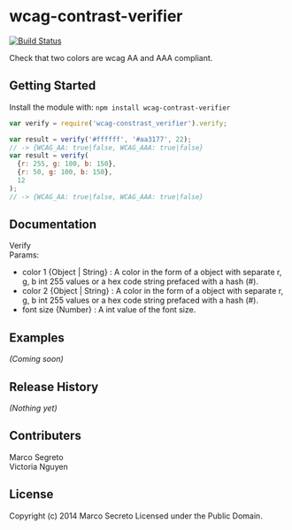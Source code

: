# wcag-contrast-verifier

[![Build Status](https://secure.travis-ci.org/msecret/wcag-contrast-verifier.png?branch=master)](http://travis-ci.org/msecret/wcag-contrast-verifier)

Check that two colors are wcag AA and AAA compliant.

## Getting Started
Install the module with: `npm install wcag-contrast-verifier`

```javascript
var verify = require('wcag-constrast_verifier').verify;

var result = verify('#ffffff', '#aa3177', 22);
// -> {WCAG_AA: true|false, WCAG_AAA: true|false}
var result = verify(
  {r: 255, g: 100, b: 150},
  {r: 50, g: 100, b: 150},
  12
);
// -> {WCAG_AA: true|false, WCAG_AAA: true|false}

```

## Documentation
Verify<br>
Params:
* color 1 {Object | String} : A color in the form of a object with separate r,
  g, b int 255 values or a hex code string prefaced with a hash (#).
* color 2 {Object | String} : A color in the form of a object with separate r,
  g, b int 255 values or a hex code string prefaced with a hash (#).
* font size {Number} : A int value of the font size.

## Examples
_(Coming soon)_

## Release History
_(Nothing yet)_

## Contributers
Marco Segreto<br>
Victoria Nguyen

## License
Copyright (c) 2014 Marco Secreto
Licensed under the Public Domain.
